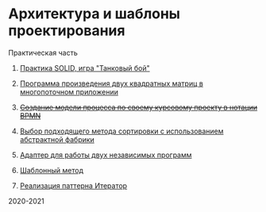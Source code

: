 # Архитектура и шаблоны проектирования

Практическая часть

1. [Практика SOLID, игра "Танковый бой"](./solid)

2. [Программа произведения двух квадратных матриц в многопоточном приложении](./matrix)

3. [~~Создание модели процесса по своему курсовому проекту в нотации BPMN~~](./bpmn)

4. [Выбор подходящего метода сортировки с использованием абстрактной фабрики](./abstractfactory)

5. [Адаптер для работы двух независимых программ](./adapter)

6. [Шаблонный метод](./template)

7. [Реализация паттерна Итератор](./iterator)

2020-2021